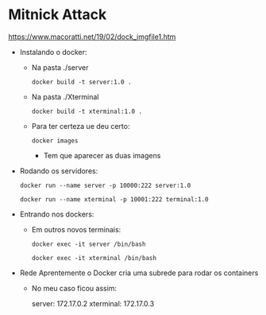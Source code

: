 # Mitnick Attack

https://www.macoratti.net/19/02/dock_imgfile1.htm

* Instalando o docker:
    - Na pasta ./server

        `docker build -t server:1.0 .`

    - Na pasta ./Xterminal

        `docker build -t xterminal:1.0 .`

    - Para ter certeza ue deu certo:

        `docker images`
        - Tem que aparecer as duas imagens

* Rodando os servidores:

    `docker run --name server -p 10000:222 server:1.0`

    `docker run --name xterminal -p 10001:222 terminal:1.0`

* Entrando nos dockers:
    - Em outros novos terminais:
    
        `docker exec -it server /bin/bash`

        `docker exec -it xterminal /bin/bash`
    
* Rede
    Aprentemente o Docker cria uma subrede para rodar os containers
    - No meu caso ficou assim:

        server:     172.17.0.2
        xterminal:  172.17.0.3